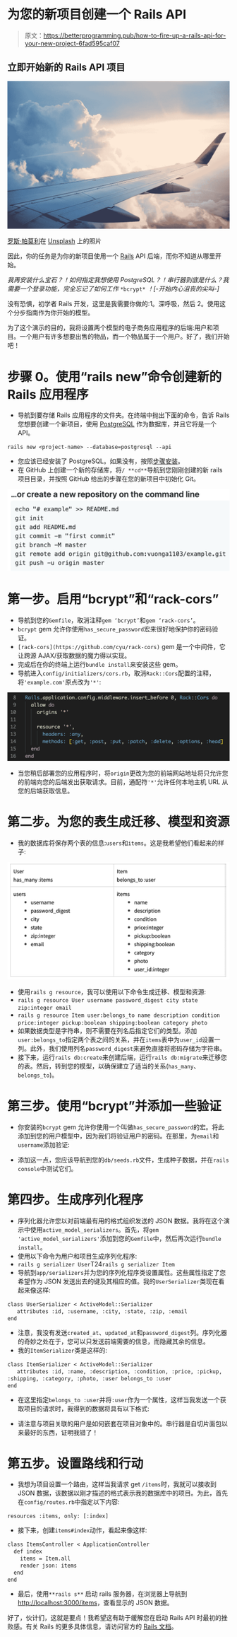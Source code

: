 # 为您的新项目创建一个 Rails API

> 原文：<https://betterprogramming.pub/how-to-fire-up-a-rails-api-for-your-new-project-6fad595caf07>

## 立即开始新的 Rails API 项目

![](img/6832fceefec7ea9938b4d09bdce852ad.png)

[罗斯·帕莫利](https://unsplash.com/@rparmly?utm_source=medium&utm_medium=referral)在 [Unsplash](https://unsplash.com?utm_source=medium&utm_medium=referral) 上的照片

因此，你的任务是为你的新项目使用一个 [Rails](https://guides.rubyonrails.org/) API 后端，而你不知道从哪里开始。

*我再安装什么宝石？！如何指定我想使用 PostgreSQL？！串行器到底是什么？我需要一个登录功能，完全忘记了如何工作* `*bcrypt*` *！[-开始内心沮丧的尖叫-]*

没有恐惧，初学者 Rails 开发，这里是我需要你做的:1。深呼吸，然后 2。使用这个分步指南作为你开始的模型。

为了这个演示的目的，我将设置两个模型的电子商务应用程序的后端:用户和项目。一个用户有许多想要出售的物品，而一个物品属于一个用户。好了，我们开始吧！

# 步骤 0。使用“rails new”命令创建新的 Rails 应用程序

*   导航到要存储 Rails 应用程序的文件夹。在终端中抛出下面的命令，告诉 Rails 您想要创建一个新项目，使用 [PostgreSQL](https://www.postgresql.org/) 作为数据库，并且它将是一个 API。

```
rails new <project-name> --database=postgresql --api
```

*   您应该已经安装了 PostgreSQL。如果没有，按照[步骤安装](https://www.postgresql.org/download/)。
*   在 GitHub 上创建一个新的存储库，将`/ **cd**`导航到您刚刚创建的新 rails 项目目录，并按照 GitHub 给出的步骤在您的新项目中初始化 Git。

![](img/58d4ae5bf272eae59518218e47fb027b.png)

# 第一步。启用“bcrypt”和“rack-cors”

*   导航到您的`Gemfile`，取消注释`gem ‘bcrypt’`和`gem ‘rack-cors’`。
*   `bcrypt` gem 允许你使用`has_secure_password`宏来很好地保护你的密码验证。
*   `[rack-cors](https://github.com/cyu/rack-cors)` gem 是一个中间件，它让跨源 AJAX/获取数据的魔力得以实现。
*   完成后在你的终端上运行`bundle install`来安装这些 gem。
*   导航进入`config/initializers/cors.rb`，取消`Rack::Cors`配置的注释，将`'example.com'`原点改为`'*'`:

![](img/708a301e45248878789dd48e33350861.png)

*   当您稍后部署您的应用程序时，将`origin`更改为您的前端网站地址将只允许您的前端向您的后端发出获取请求。目前，通配符`'*'`允许任何本地主机 URL 从您的后端获取信息。

# 第二步。为您的表生成迁移、模型和资源

*   我的数据库将保存两个表的信息:`users`和`items`。这是我希望他们看起来的样子:

![](img/e574df9a97cb8674c9154d739d538df3.png)

*   使用`rails g resource`，我可以使用以下命令生成迁移、模型和资源:
*   `rails g resource User username password_digest city state zip:integer email`
*   `rails g resource Item user:belongs_to name description condition price:integer pickup:boolean shipping:boolean category photo`
*   如果数据类型是字符串，则不需要在列名后指定它们的类型。添加`user:belongs_to`指定两个表之间的关系，并在`items`表中为`user_id`设置一列。此外，我们使用列名`password_digest`来避免直接将密码存储为字符串。
*   接下来，运行`rails db:create`来创建后端，运行`rails db:migrate`来迁移您的表。然后，转到您的模型，以确保建立了适当的关系(`has_many`、`belongs_to`)。

# 第三步。使用“bcrypt”并添加一些验证

*   你安装的`bcrypt` gem 允许你使用一个叫做`has_secure_password`的宏。将此添加到您的用户模型中，因为我们将验证用户的密码。在那里，为`email`和`username`添加验证:

*   添加这一点，您应该导航到您的`db/seeds.rb`文件，生成种子数据，并在`rails console`中测试它们。

# 第四步。生成序列化程序

*   序列化器允许您以对前端最有用的格式组织发送的 JSON 数据。我将在这个演示中使用`active_model_serializers`。首先，将`gem 'active_model_serializers'`添加到您的`Gemfile`中，然后再次运行`bundle install`。
*   使用以下命令为用户和项目生成序列化程序:
*   `rails g serializer User`T24`rails g serializer Item`
*   导航到`app/serializers`并为您的序列化程序类设置属性。这些属性指定了您希望作为 JSON 发送出去的键及其相应的值。我的`UserSerializer`类现在看起来像这样:

```
class UserSerializer < ActiveModel::Serializer
   attributes :id, :username, :city, :state, :zip, :email
end
```

*   注意，我没有发送`created_at`、`updated_at`和`password_digest`列。序列化器的奇妙之处在于，您可以只发送前端需要的信息，而隐藏其余的信息。
*   我的`ItemSerializer`类是这样的:

```
class ItemSerializer < ActiveModel::Serializer
   attributes :id, :name, :description, :condition, :price, :pickup, :shipping, :category, :photo, :user belongs_to :user
end
```

*   在这里指定`belongs_to :user`并将`:user`作为一个属性，这样当我发送一个获取项目的请求时，我得到的数据将具有以下格式:

*   请注意与项目关联的用户是如何嵌套在项目对象中的。串行器是自切片面包以来最好的东西，证明我错了！

# 第五步。设置路线和行动

*   我想为项目设置一个路由，这样当我请求 get `/items`时，我就可以接收到 JSON 数据，该数据以刚才描述的格式表示我的数据库中的项目。为此，首先在`config/routes.rb`中指定以下内容:

```
resources :items, only: [:index]
```

*   接下来，创建`items#index`动作，看起来像这样:

```
class ItemsController < ApplicationController
  def index
    items = Item.all
    render json: items
  end
end
```

*   最后，使用`**rails s**` 启动 rails 服务器，在浏览器上导航到[http://localhost:3000/items](http://localhost:3000/items)，查看显示的 JSON 数据。

好了，伙计们，这就是要点！我希望这有助于缓解您在启动 Rails API 时最初的挫败感。有关 Rails 的更多具体信息，请访问官方的 [Rails 文档](https://guides.rubyonrails.org/)。